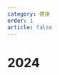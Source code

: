 ```yaml
---
category: 健康
order: 1
article: false
---
```


# 2024

[//]: # (如果我一直追求快乐 会导致我失去抱负与动力。无人问津也好，技不如人也罢，都要试着安静下来去做自己该做的事情，而不是让烦恼和焦虑，毁掉本就不多的热情和定力)